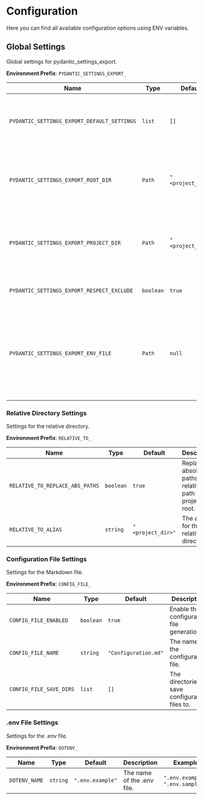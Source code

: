 # Configuration

Here you can find all available configuration options using ENV variables.

## Global Settings

Global settings for pydantic_settings_export.

**Environment Prefix**: `PYDANTIC_SETTINGS_EXPORT_`

| Name                                        | Type      | Default           | Description                                                                                                                                     | Example                                                                                        |
|---------------------------------------------|-----------|-------------------|-------------------------------------------------------------------------------------------------------------------------------------------------|------------------------------------------------------------------------------------------------|
| `PYDANTIC_SETTINGS_EXPORT_DEFAULT_SETTINGS` | `list`    | `[]`              | The default settings to use. The settings are applied in the order they are listed.                                                             | `["settings:Settings"]`, `["app.config.settings:Settings","app.config.settings.dev:Settings"]` |
| `PYDANTIC_SETTINGS_EXPORT_ROOT_DIR`         | `Path`    | `"<project_dir>"` | The project directory. Used for relative paths in the configuration file and .env file.                                                         | `"<project_dir>"`                                                                              |
| `PYDANTIC_SETTINGS_EXPORT_PROJECT_DIR`      | `Path`    | `"<project_dir>"` | The project directory. Used for relative paths in the configuration file and .env file.                                                         | `"<project_dir>"`                                                                              |
| `PYDANTIC_SETTINGS_EXPORT_RESPECT_EXCLUDE`  | `boolean` | `true`            | Respect the exclude attribute in the fields.                                                                                                    | `true`                                                                                         |
| `PYDANTIC_SETTINGS_EXPORT_ENV_FILE`         | `Path`    | `null`            | The path to the `.env` file to load environment variables. Useful, then you have a Settings class/instance, which require values while running. | `null`                                                                                         |

### Relative Directory Settings

Settings for the relative directory.

**Environment Prefix**: `RELATIVE_TO_`

| Name                            | Type      | Default           | Description                                                | Example           |
|---------------------------------|-----------|-------------------|------------------------------------------------------------|-------------------|
| `RELATIVE_TO_REPLACE_ABS_PATHS` | `boolean` | `true`            | Replace absolute paths with relative path to project root. | `true`            |
| `RELATIVE_TO_ALIAS`             | `string`  | `"<project_dir>"` | The alias for the relative directory.                      | `"<project_dir>"` |

### Configuration File Settings

Settings for the Markdown file.

**Environment Prefix**: `CONFIG_FILE_`

| Name                    | Type      | Default              | Description                                     | Example              |
|-------------------------|-----------|----------------------|-------------------------------------------------|----------------------|
| `CONFIG_FILE_ENABLED`   | `boolean` | `true`               | Enable the configuration file generation.       | `true`               |
| `CONFIG_FILE_NAME`      | `string`  | `"Configuration.md"` | The name of the configuration file.             | `"Configuration.md"` |
| `CONFIG_FILE_SAVE_DIRS` | `list`    | `[]`                 | The directories to save configuration files to. | `[]`                 |

### .env File Settings

Settings for the .env file.

**Environment Prefix**: `DOTENV_`

| Name          | Type     | Default          | Description                | Example                           |
|---------------|----------|------------------|----------------------------|-----------------------------------|
| `DOTENV_NAME` | `string` | `".env.example"` | The name of the .env file. | `".env.example"`, `".env.sample"` |
